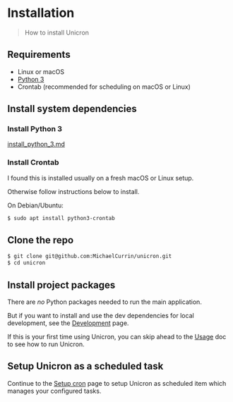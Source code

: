# Installation
> How to install Unicron


## Requirements

- Linux or macOS
- [Python 3](https://python.org/)
- Crontab (recommended for scheduling on macOS or Linux)


## Install system dependencies

### Install Python 3

[install_python_3.md](//gist.githubusercontent.com/MichaelCurrin/57caae30bd7b0991098e9804a9494c23/raw/install_python_3.md ':include')

### Install Crontab

I found this is installed usually on a fresh macOS or Linux setup.

Otherwise follow instructions below to install.

On Debian/Ubuntu:

```bash
$ sudo apt install python3-crontab
```


## Clone the repo

```bash
$ git clone git@github.com:MichaelCurrin/unicron.git
$ cd unicron
```


## Install project packages

There are _no_ Python packages needed to run the main application.

But if you want to install and use the dev dependencies for local development, see the [Development](development.md) page.

If this is your first time using Unicron, you can skip ahead to the [Usage](usage.md) doc to see how to run Unicron.


## Setup Unicron as a scheduled task

Continue to the [Setup cron](setup_cron.md) page to setup Unicron as scheduled item which manages your configured tasks.
